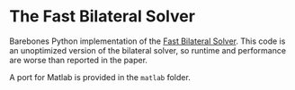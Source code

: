 # The Fast Bilateral Solver
Barebones Python implementation of the [Fast Bilateral Solver](http://arxiv.org/abs/1511.03296). This code is an unoptimized version of the bilateral solver, so runtime and performance are worse than reported in the paper.

A port for Matlab is provided in the `matlab` folder.
